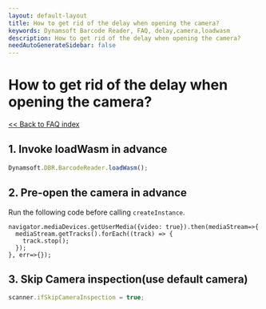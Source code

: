 ```yaml
---
layout: default-layout
title: How to get rid of the delay when opening the camera?
keywords: Dynamsoft Barcode Reader, FAQ, delay,camera,loadwasm
description: How to get rid of the delay when opening the camera?
needAutoGenerateSidebar: false
---
```


# How to get rid of the delay when opening the camera?

[<< Back to FAQ index](index.md)


## 1. Invoke loadWasm in advance

```javascript
Dynamsoft.DBR.BarcodeReader.loadWasm();
```

## 2. Pre-open the camera in advance

Run the following code before calling `createInstance`.
```
navigator.mediaDevices.getUserMedia({video: true}).then(mediaStream=>{
  mediaStream.getTracks().forEach((track) => {
    track.stop();
  });
}, err=>{});
```

## 3. Skip Camera inspection(use default camera)

```javascript
scanner.ifSkipCameraInspection = true;
```
